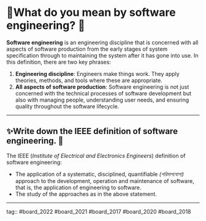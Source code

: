 # 🌼What do you mean by software engineering? 📌
**Software engineering** is an engineering discipline that is concerned with all aspects of software production from the early stages of system specification through to maintaining the system after it has gone into use. In this definition, there are two key phrases:

 1. **Engineering discipline**: Engineers make things work. They apply theories, methods, and tools where these are appropriate.
 2. **All aspects of software production**: Software engineering is not just concerned with the technical processes of software development but also with managing people, understanding user needs, and ensuring quality throughout the software lifecycle.

---

## ✨Write down the IEEE definition of software engineering. 📌
 The IEEE (*Institute of Electrical and Electronics Engineers*) definition of software engineering:
 
 - The application of a systematic, disciplined, quantifiable *(পরিমাপযোগ্য)* approach to the development, operation and maintenance of software, that is, the application of engineering to software.
 -  The study of the approaches as in the above statement.

---

tag:: #board_2022 #board_2021 #board_2017 #board_2020 #board_2018 


